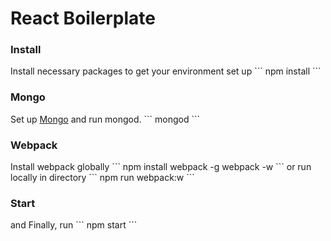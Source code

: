 <h1>React Boilerplate</h1>
<h3>Install</h3>
Install necessary packages to get your environment set up
```
npm install
```
<h3>Mongo</h3>
Set up <a href="https://docs.mongodb.com/manual/installation/" target="_blank">Mongo</a> and run mongod.
```
mongod
```

<h3>Webpack</h3>
Install webpack globally
```
npm install webpack -g
webpack -w
```
or run locally in directory
```
npm run webpack:w
```

<h3>Start</h3>
and Finally, run
```
npm start
```